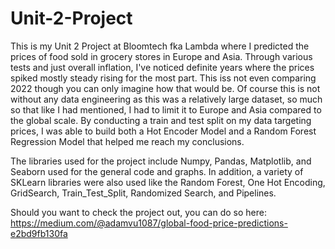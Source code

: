 # Unit-2-Project

This is my Unit 2 Project at Bloomtech fka Lambda where I predicted the prices of food sold in grocery stores in Europe and Asia. Through various tests and just overall inflation, 
I've noticed definite years where the prices spiked mostly steady rising for the most part. This iss not even comparing 2022 though you can only imagine how that would be. Of course this is not without any data engineering as this was a relatively large dataset, so much so that like I had mentioned, I had to limit it to Europe and Asia compared to the global scale. By conducting a train and test split on my data targeting prices, I was able to build both a Hot Encoder Model and a Random Forest Regression Model that helped me reach my conclusions.

The libraries used for the project include Numpy, Pandas, Matplotlib, and Seaborn used for the general code and graphs. In addition, a variety of SKLearn libraries were also used like the Random Forest, One Hot Encoding, GridSearch, Train_Test_Split, Randomized Search, and Pipelines.

Should you want to check the project out, you can do so here: https://medium.com/@adamvu1087/global-food-price-predictions-e2bd9fb130fa
